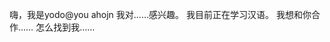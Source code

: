 嗨，我是yodo@you ahojn
我对……感兴趣。
我目前正在学习汉语。
我想和你合作……
怎么找到我……

<!---
移动到页面上的下一个交互元素。怎么找到我……
ahojn/ahojn是一个特殊的存储库，您的自述。Md（您的自述）
--->
